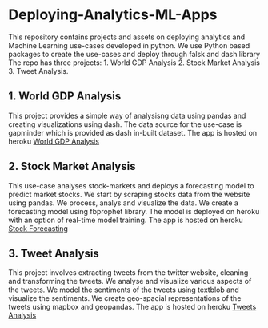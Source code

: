 # Deploying-Analytics-ML-Apps
This repository contains projects and assets on deploying analytics and Machine Learning use-cases developed in python. We use Python based packages to create the use-cases and deploy through falsk and dash library The repo has three projects: 1. World GDP Analysis 2. Stock Market Analysis 3. Tweet Analysis. 

## 1. World GDP Analysis
This project provides a simple way of analysisng data using pandas and creating visualizations using dash. The data source for the use-case is gapminder which is provided as dash in-built dataset. The app is hosted on heroku <a href='https://galaxyanalytica.herokuapp.com/apps/world_gdp_analysis'>World GDP Analysis</a>

## 2. Stock Market Analysis
This use-case analyses stock-markets and deploys a forecasting model to predict market stocks. We start by scraping stocks data from the website using pandas. We process, analys and visualize the data. We create a forecasting model using fbprophet library. The model is deployed on heroku with an option of real-time model training. The app is hosted on heroku <a href='https://galaxyanalytica.herokuapp.com/apps/stock_forecasting'>Stock Forecasting</a>

## 3. Tweet Analysis

This project involves extracting tweets from the twitter website, cleaning and transforming the tweets. We analyse and visualize various aspects of the tweets. We model the sentiments of the tweets using textblob and visualize the sentiments. We create geo-spacial representations of the tweets using mapbox and geopandas. The app is hosted on heroku <a href='https://galaxyanalytica.herokuapp.com/apps/tweet_analysis'>Tweets Analysis</a>


